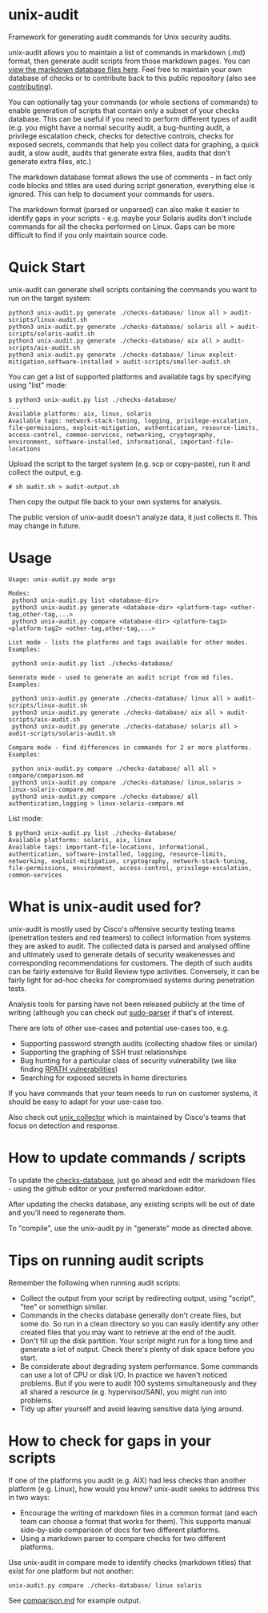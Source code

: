 # unix-audit
Framework for generating audit commands for Unix security audits.

unix-audit allows you to maintain a list of commands in markdown (.md) format, then generate audit scripts from those markdown pages.  You can [view the markdown database files here](checks-database/).  Feel free to maintain your own database of checks or to contribute back to this public repository (also see [contributing](CONTRIBUTING.md)).

You can optionally tag your commands (or whole sections of commands) to enable generation of scripts that contain only a subset of your checks database.  This can be useful if you need to perform different types of audit (e.g. you might have a normal security audit, a bug-hunting audit, a privilege escalation check, checks for detective controls, checks for exposed secrets, commands that help you collect data for graphing, a quick audit, a slow audit, audits that generate extra files, audits that don't generate extra files, etc.)

The markdown database format allows the use of comments - in fact only code blocks and titles are used during script generation, everything else is ignored.  This can help to document your commands for users.

The markdown format (parsed or unparsed) can also make it easier to identify gaps in your scripts - e.g. maybe your Solaris audits don't include commands for all the checks performed on Linux.  Gaps can be more difficult to find if you only maintain source code.

# Quick Start
unix-audit can generate shell scripts containing the commands you want to run on the target system:
```
python3 unix-audit.py generate ./checks-database/ linux all > audit-scripts/linux-audit.sh
python3 unix-audit.py generate ./checks-database/ solaris all > audit-scripts/solaris-audit.sh
python3 unix-audit.py generate ./checks-database/ aix all > audit-scripts/aix-audit.sh
python3 unix-audit.py generate ./checks-database/ linux exploit-mitigation,software-installed > audit-scripts/smaller-audit.sh
```
You can get a list of supported platforms and available tags by specifying using "list" mode:
```
$ python3 unix-audit.py list ./checks-database/
...
Available platforms: aix, linux, solaris
Available tags: network-stack-tuning, logging, privilege-escalation, file-permissions, exploit-mitigation, authentication, resource-limits, access-control, common-services, networking, cryptography, environment, software-installed, informational, important-file-locations
```
Upload the script to the target system (e.g. scp or copy-paste), run it and collect the output, e.g.
```
# sh audit.sh > audit-output.sh
```
Then copy the output file back to your own systems for analysis.

The public version of unix-audit doesn't analyze data, it just collects it.  This may change in future.

# Usage
```
Usage: unix-audit.py mode args

Modes:
 python3 unix-audit.py list <database-dir>
 python3 unix-audit.py generate <database-dir> <platform-tag> <other-tag,other-tag,...>
 python3 unix-audit.py compare <database-dir> <platform-tag1> <platform-tag2> <other-tag,other-tag,...>

List mode - lists the platforms and tags available for other modes.  Examples:

 python3 unix-audit.py list ./checks-database/

Generate mode - used to generate an audit script from md files.  Examples:

 python3 unix-audit.py generate ./checks-database/ linux all > audit-scripts/linux-audit.sh
 python3 unix-audit.py generate ./checks-database/ aix all > audit-scripts/aix-audit.sh
 python3 unix-audit.py generate ./checks-database/ solaris all > audit-scripts/solaris-audit.sh

Compare mode - find differences in commands for 2 or more platforms.  Examples:

 python unix-audit.py compare ./checks-database/ all all > compare/comparison.md
 python3 unix-audit.py compare ./checks-database/ linux,solaris > linux-solaris-compare.md
 python3 unix-audit.py compare ./checks-database/ all authentication,logging > linux-solaris-compare.md
```
List mode:
```
$ python3 unix-audit.py list ./checks-database/
Available platforms: solaris, aix, linux
Available tags: important-file-locations, informational, authentication, software-installed, logging, resource-limits, networking, exploit-mitigation, cryptography, network-stack-tuning, file-permissions, environment, access-control, privilege-escalation, common-services
```
# What is unix-audit used for?

unix-audit is mostly used by Cisco's offensive security testing teams (penetration testers and red teamers) to collect information from systems they are asked to audit.  The collected data is parsed and analysed offline and ultimately used to generate details of security weakenesses and corresponding recommendations for customers.  The depth of such audits can be fairly extensive for Build Review type activities.  Conversely, it can be fairly light for ad-hoc checks for compromised systems during penetration tests.

Analysis tools for parsing have not been released publicly at the time of writing (although you can check out [sudo-parser](https://github.com/CiscoCXSecurity/sudo-parser) if that's of interest.

There are lots of other use-cases and potential use-cases too, e.g.
* Supporting password strength audits (collecting shadow files or similar)
* Supporting the graphing of SSH trust relationships
* Bug hunting for a particular class of security vulnerability (we like finding [RPATH vulnerabilities](https://github.com/CiscoCXSecurity/presentations/blob/master/BTLCC.pdf))
* Searching for exposed secrets in home directories

If you have commands that your team needs to run on customer systems, it should be easy to adapt for your use-case too.

Also check out [unix_collector](https://github.com/CiscoCXSecurity/unix_collector) which is maintained by Cisco's teams that focus on detection and response.

# How to update commands / scripts

To update the [checks-database](checks-database/), just go ahead and edit the markdown files - using the github editor or your preferred markdown editor.

After updating the checks database, any existing scripts will be out of date and you'll need to regenerate them.

To "compile", use the unix-audit.py in "generate" mode as directed above.

# Tips on running audit scripts

Remember the following when running audit scripts:
* Collect the output from your script by redirecting output, using "script", "tee" or somethign similar.
* Commands in the checks database generally don't create files, but some do.  So run in a clean directory so you can easily identify any other created files that you may want to retrieve at the end of the audit.
* Don't fill up the disk partition.  Your script might run for a long time and generate a lot of output.  Check there's plenty of disk space before you start.
* Be considerate about degrading system performance.  Some commands can use a lot of CPU or disk I/O.  In practice we haven't noticed problems.  But if you were to audit 100 systems simultaneously and they all shared a resource (e.g. hypervisor/SAN), you might run into problems.
* Tidy up after yourself and avoid leaving sensitive data lying around.

# How to check for gaps in your scripts

If one of the platforms you audit (e.g. AIX) had less checks than another platform (e.g. Linux), how would you know?  unix-audit seeks to address this in two ways:
* Encourage the writing of markdown files in a common format (and each team can choose a format that works for them). This supports manual side-by-side comparison of docs for two different platforms.
* Using a markdown parser to compare checks for two different platforms.

Use unix-audit in compare mode to identify checks (markdown titles) that exist for one platform but not another:
```
unix-audit.py compare ./checks-database/ linux solaris
```
See [comparison.md](compare/comparison.md) for example output.
